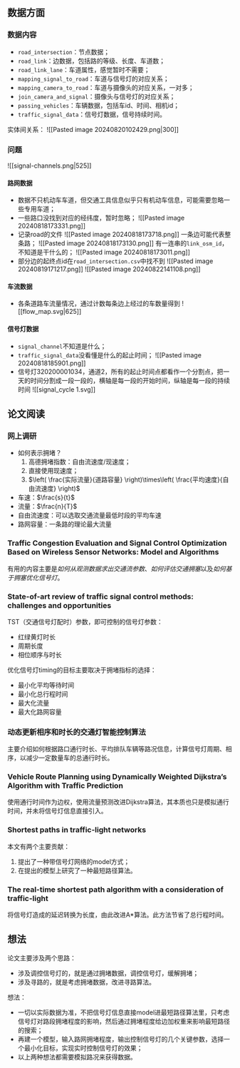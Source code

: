 ## 数据方面
### 数据内容
- `road_intersection`：节点数据；
- `road_link`：边数据，包括路的等级、长度、车道数；
- `road_link_lane`：车道属性，感觉暂时不需要；
- `mapping_signal_to_road`：车道与信号灯的对应关系；
- `mapping_camera_to_road`：车道与摄像头的对应关系，一对多；
- `join_camera_and_signal`：摄像头与信号灯的对应关系；
- `passing_vehicles`：车辆数据，包括车id、时间、相机id；
- `traffic_signal_data`：信号灯数据，信号持续时间。

实体间关系：
![[Pasted image 20240820102429.png|300]]

### 问题
![[signal-channels.png|525]]
#### 路网数据
- 数据不只机动车车道，但交通工具信息似乎只有机动车信息，可能需要忽略一些专用车道；
- 一些路口没找到对应的经纬度，暂时忽略；
	![[Pasted image 20240818173331.png]]
- 记录road的文件
	![[Pasted image 20240818173718.png]]
	一条边可能代表整条路；
	![[Pasted image 20240818173130.png]]
	有一连串的`link_osm_id`，不知道是干什么的；
	![[Pasted image 20240818173011.png]]
- 部分边的起终点id在`road_intersection.csv`中找不到
	![[Pasted image 20240819171217.png]]
	![[Pasted image 20240822141108.png]]

#### 车流数据
- 各条道路车流量情况，通过计数每条边上经过的车数量得到
	![[flow_map.svg|625]]

#### 信号灯数据
- `signal_channel`不知道是什么；
- `traffic_signal_data`没看懂是什么的起止时间；
	![[Pasted image 20240818185901.png]]
- 信号灯320200001034，通道2，所有的起止时间点都看作一个分割点，把一天的时间分割成一段一段的，横轴是每一段的开始时间，纵轴是每一段的持续时间
	![[signal_cycle 1.svg]]

## 论文阅读
### 网上调研
- 如何表示拥堵？
	1. 高德拥堵指数：自由流速度/现速度；
	2. 直接使用现速度；
	3. $\left( \frac{实际流量}{道路容量} \right)\times\left( \frac{平均速度}{自由流速度} \right)$
- 车速：$\frac{s}{t}$
- 流量：$\frac{n}{T}$
- 自由流速度：可以选取交通流量最低时段的平均车速
- 路网容量：一条路的理论最大流量

### Traffic Congestion Evaluation and Signal Control Optimization Based on Wireless Sensor Networks: Model and Algorithms
有用的内容主要是*如何从观测数据求出交通流参数*、*如何评估交通拥塞*以及*如何基于拥塞优化信号灯*。

### State-of-art review of traffic signal control methods: challenges and opportunities
TST（交通信号灯配时）参数，即可控制的信号灯参数：
- 红绿黄灯时长
- 周期长度
- 相位顺序与时长

优化信号灯timing的目标主要取决于拥堵指标的选择：
- 最小化平均等待时间
- 最小化总行程时间
- 最大化流量
- 最大化路网容量

### 动态更新相序和时长的交通灯智能控制算法
主要介绍如何根据路口通行时长、平均排队车辆等路况信息，计算信号灯周期、相序，以减少一定数量车的总通行时长。

### Vehicle Route Planning using Dynamically Weighted Dijkstra’s Algorithm with Traffic Prediction
使用通行时间作为边权，使用流量预测改进Dijkstra算法，其本质也只是模拟通行时间，并未将信号灯信息直接引入。

### Shortest paths in traffic-light networks
本文有两个主要贡献：
1. 提出了一种带信号灯网络的model方式；
2. 在提出的模型上研究了一种最短路径算法。

### The real-time shortest path algorithm with a consideration of traffic-light
将信号灯造成的延迟转换为长度，由此改进A\*算法。此方法节省了总行程时间。

## 想法
论文主要涉及两个思路：
- 涉及调控信号灯的，就是通过拥堵数据，调控信号灯，缓解拥堵；
- 涉及寻路的，就是考虑拥堵数据，改进寻路算法。

想法：
- 一切以实际数据为准，不把信号灯信息直接model进最短路径算法里，只考虑信号灯对路段拥堵程度的影响，然后通过拥堵程度给边加权重来影响最短路径的搜索；
- 再建一个模型，输入路网拥堵程度，输出控制信号灯的几个关键参数，选择一个最小化目标，实现实时控制信号灯的效果；
- 以上两种想法都需要模拟路况来获得数据。
